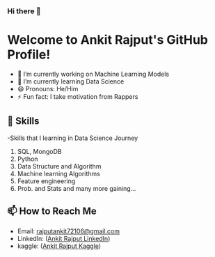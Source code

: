 ### Hi there 👋

# Welcome to Ankit Rajput's GitHub Profile!

- 🔭 I’m currently working on Machine Learning Models
- 🌱 I’m currently learning Data Science
- 😄 Pronouns: He/Him
- ⚡ Fun fact: I take motivation from Rappers

## 🌱 Skills

-Skills that I learning in Data Science Journey 
1. SQL, MongoDB
2. Python
3. Data Structure and Algorithm 
4. Machine learning Algorithms
5. Feature engineering
6. Prob. and Stats
   and many more gaining...

## 📫 How to Reach Me

- Email: rajputankit72106@gmail.com
- LinkedIn: ([Ankit Rajput LinkedIn](https://www.linkedin.com/in/ankit-rajput892/))
- kaggle: ([Ankit Rajput Kaggle](https://www.kaggle.com/ankitrajput77))

